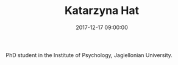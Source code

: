﻿---
layout: post
title:  "Katarzyna Hat"
date:   2017-12-17 09:00:00
categories: people
image-file: /images/people/khat.jpg
category: clab
mail: hat.kasia@gmail.com
website: 
twitter:
researchgate: 
---

PhD student in the Institute of Psychology, Jagiellonian University.

    
    
    
    
